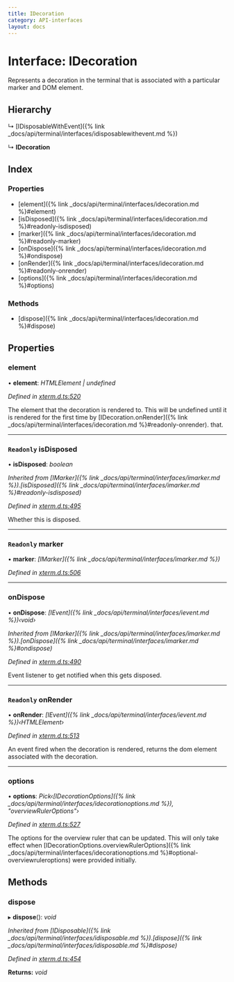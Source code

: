 ```yaml
---
title: IDecoration
category: API-interfaces
layout: docs
---
```



# Interface: IDecoration

Represents a decoration in the terminal that is associated with a
particular marker and DOM element.

## Hierarchy

  ↳ [IDisposableWithEvent]({% link _docs/api/terminal/interfaces/idisposablewithevent.md %})

  ↳ **IDecoration**

## Index

### Properties

* [element]({% link _docs/api/terminal/interfaces/idecoration.md %}#element)
* [isDisposed]({% link _docs/api/terminal/interfaces/idecoration.md %}#readonly-isdisposed)
* [marker]({% link _docs/api/terminal/interfaces/idecoration.md %}#readonly-marker)
* [onDispose]({% link _docs/api/terminal/interfaces/idecoration.md %}#ondispose)
* [onRender]({% link _docs/api/terminal/interfaces/idecoration.md %}#readonly-onrender)
* [options]({% link _docs/api/terminal/interfaces/idecoration.md %}#options)

### Methods

* [dispose]({% link _docs/api/terminal/interfaces/idecoration.md %}#dispose)

## Properties

###  element

• **element**: *HTMLElement | undefined*

*Defined in [xterm.d.ts:520](https://github.com/xtermjs/xterm.js/blob/5.5.0/typings/xterm.d.ts#L520)*

The element that the decoration is rendered to. This will be undefined
until it is rendered for the first time by [IDecoration.onRender]({% link _docs/api/terminal/interfaces/idecoration.md %}#readonly-onrender).
that.

___

### `Readonly` isDisposed

• **isDisposed**: *boolean*

*Inherited from [IMarker]({% link _docs/api/terminal/interfaces/imarker.md %}).[isDisposed]({% link _docs/api/terminal/interfaces/imarker.md %}#readonly-isdisposed)*

*Defined in [xterm.d.ts:495](https://github.com/xtermjs/xterm.js/blob/5.5.0/typings/xterm.d.ts#L495)*

Whether this is disposed.

___

### `Readonly` marker

• **marker**: *[IMarker]({% link _docs/api/terminal/interfaces/imarker.md %})*

*Defined in [xterm.d.ts:506](https://github.com/xtermjs/xterm.js/blob/5.5.0/typings/xterm.d.ts#L506)*

___

###  onDispose

• **onDispose**: *[IEvent]({% link _docs/api/terminal/interfaces/ievent.md %})‹void›*

*Inherited from [IMarker]({% link _docs/api/terminal/interfaces/imarker.md %}).[onDispose]({% link _docs/api/terminal/interfaces/imarker.md %}#ondispose)*

*Defined in [xterm.d.ts:490](https://github.com/xtermjs/xterm.js/blob/5.5.0/typings/xterm.d.ts#L490)*

Event listener to get notified when this gets disposed.

___

### `Readonly` onRender

• **onRender**: *[IEvent]({% link _docs/api/terminal/interfaces/ievent.md %})‹HTMLElement›*

*Defined in [xterm.d.ts:513](https://github.com/xtermjs/xterm.js/blob/5.5.0/typings/xterm.d.ts#L513)*

An event fired when the decoration
is rendered, returns the dom element
associated with the decoration.

___

###  options

• **options**: *Pick‹[IDecorationOptions]({% link _docs/api/terminal/interfaces/idecorationoptions.md %}), "overviewRulerOptions"›*

*Defined in [xterm.d.ts:527](https://github.com/xtermjs/xterm.js/blob/5.5.0/typings/xterm.d.ts#L527)*

The options for the overview ruler that can be updated. This will only
take effect when [IDecorationOptions.overviewRulerOptions]({% link _docs/api/terminal/interfaces/idecorationoptions.md %}#optional-overviewruleroptions) were
provided initially.

## Methods

###  dispose

▸ **dispose**(): *void*

*Inherited from [IDisposable]({% link _docs/api/terminal/interfaces/idisposable.md %}).[dispose]({% link _docs/api/terminal/interfaces/idisposable.md %}#dispose)*

*Defined in [xterm.d.ts:454](https://github.com/xtermjs/xterm.js/blob/5.5.0/typings/xterm.d.ts#L454)*

**Returns:** *void*
